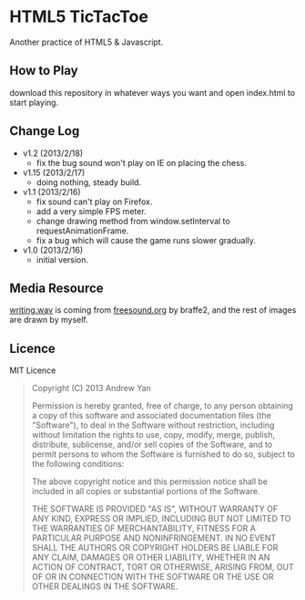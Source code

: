 # HTML5 TicTacToe
Another practice of HTML5 & Javascript.

## How to Play
download this repository in whatever ways you want and open index.html to start playing.

## Change Log
* v1.2 (2013/2/18)
	* fix the bug sound won't play on IE on placing the chess.
* v1.15 (2013/2/17)
	* doing nothing, steady build.
* v1.1 (2013/2/16)
	* fix sound can't play on Firefox.
	* add a very simple FPS meter.
	* change drawing method from window.setInterval to requestAnimationFrame.
	* fix a bug which will cause the game runs slower gradually.
* v1.0 (2013/2/16)
	* initial version.

## Media Resource
[writing.wav](https://github.com/zushenyan/HTML5-TicTacToe/blob/master/resource/writing.wav) is coming from [freesound.org](http://www.freesound.org/people/braffe2/sounds/83746/) by braffe2, and the rest of images are drawn by myself.

## Licence
MIT Licence
> Copyright (C) 2013 Andrew Yan
>
> Permission is hereby granted, free of charge, to any person obtaining a copy of this software and associated documentation files (the "Software"), to deal in the Software without restriction, including without limitation the rights to use, copy, modify, merge, publish, distribute, sublicense, and/or sell copies of the Software, and to permit persons to whom the Software is furnished to do so, subject to the following conditions:
>
> The above copyright notice and this permission notice shall be included in all copies or substantial portions of the Software.
>
> THE SOFTWARE IS PROVIDED "AS IS", WITHOUT WARRANTY OF ANY KIND, EXPRESS OR IMPLIED, INCLUDING BUT NOT LIMITED TO THE WARRANTIES OF MERCHANTABILITY, FITNESS FOR A PARTICULAR PURPOSE AND NONINFRINGEMENT. IN NO EVENT SHALL THE AUTHORS OR COPYRIGHT HOLDERS BE LIABLE FOR ANY CLAIM, DAMAGES OR OTHER LIABILITY, WHETHER IN AN ACTION OF CONTRACT, TORT OR OTHERWISE, ARISING FROM, OUT OF OR IN CONNECTION WITH THE SOFTWARE OR THE USE OR OTHER DEALINGS IN THE SOFTWARE.

